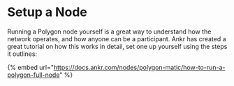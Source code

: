 # Setup a Node

Running a Polygon node yourself is a great way to understand how the network operates, and how anyone can be a participant. Ankr has created a great tutorial on how this works in detail, set one up yourself using the steps it outlines:

{% embed url="https://docs.ankr.com/nodes/polygon-matic/how-to-run-a-polygon-full-node" %}
